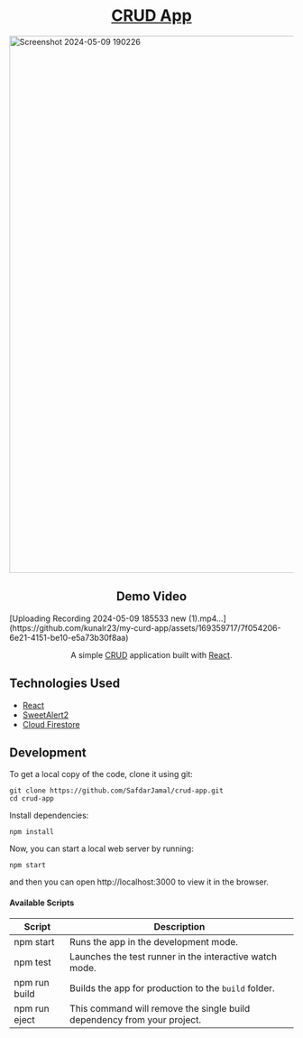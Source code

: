 <h1 align="center">
  <a href="https://safdarjamal.github.io/crud-app/">
    CRUD App
  </a>
</h1>


 
  <img width="952" alt="Screenshot 2024-05-09 190226" src="https://github.com/kunalr23/my-curd-app/assets/169359717/6d795d13-8cfe-4e21-877b-040a5dceee25">


<h2 align="center">Demo Video</h2>
  [Uploading Recording 2024-05-09 185533 new (1).mp4…](https://github.com/kunalr23/my-curd-app/assets/169359717/7f054206-6e21-4151-be10-e5a73b30f8aa)

<p align="center">
  A simple <a href="https://www.codecademy.com/articles/what-is-crud">CRUD</a> application built with <a href="https://reactjs.org">React</a>.
</p>



## Technologies Used

- [React](http://reactjs.org)
- [SweetAlert2](https://sweetalert2.github.io)
- [Cloud Firestore](https://firebase.google.com/)

## Development

To get a local copy of the code, clone it using git:

```
git clone https://github.com/SafdarJamal/crud-app.git
cd crud-app
```

Install dependencies:

```
npm install
```

Now, you can start a local web server by running:

```
npm start
```

and then you can open http://localhost:3000 to view it in the browser.

#### Available Scripts

| Script        | Description                                                             |
| ------------- | ----------------------------------------------------------------------- |
| npm start     | Runs the app in the development mode.                                   |
| npm test      | Launches the test runner in the interactive watch mode.                 |
| npm run build | Builds the app for production to the `build` folder.                    |
| npm run eject | This command will remove the single build dependency from your project. |

